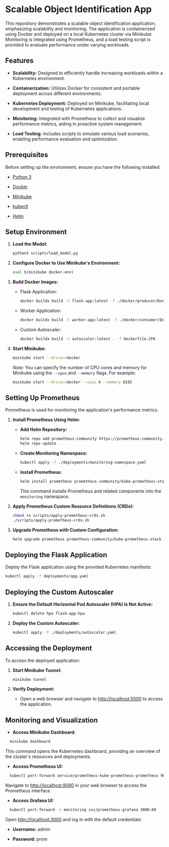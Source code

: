 # Scalable Object Identification App

This repository demonstrates a scalable object identification application, emphasizing scalability and monitoring. The application is containerized using Docker and deployed on a local Kubernetes cluster via Minikube. Monitoring is integrated using Prometheus, and a load testing script is provided to evaluate performance under varying workloads.

## Features

- **Scalability:** Designed to efficiently handle increasing workloads within a Kubernetes environment.

- **Containerization:** Utilizes Docker for consistent and portable deployment across different environments.

- **Kubernetes Deployment:** Deployed on Minikube, facilitating local development and testing of Kubernetes applications.

- **Monitoring:** Integrated with Prometheus to collect and visualize performance metrics, aiding in proactive system management.

- **Load Testing:** Includes scripts to simulate various load scenarios, enabling performance evaluation and optimization.

## Prerequisites

Before setting up the environment, ensure you have the following installed:

- [Python 3](https://www.python.org/downloads/)

- [Docker](https://docs.docker.com/get-docker/)

- [Minikube](https://minikube.sigs.k8s.io/docs/start/)

- [kubectl](https://kubernetes.io/docs/tasks/tools/install-kubectl/)

- [Helm](https://helm.sh/docs/intro/install/)

## Setup Environment

1. **Load the Model:**

   ```bash
   python3 scripts/load_model.py
   ```


2. **Configure Docker to Use Minikube's Environment:**

   ```bash
   eval $(minikube docker-env)
   ```


3. **Build Docker Images:**

   - Flask Application:

     ```bash
     docker buildx build -t flask-app:latest -f ./docker/producer/Dockerfile.flaskapp .
     ```

   - Worker Application:

     ```bash
     docker buildx build -t worker-app:latest -f ./docker/consumer/Dockerfile.worker .
     ```

   - Custom Autoscaler:

     ```bash
     docker buildx build -t autoscaler:latest . -f Dockerfile.CPA
     ```

4. **Start Minikube:**

   ```bash
   minikube start --driver=docker
   ```


   *Note:* You can specify the number of CPU cores and memory for Minikube using the `--cpus` and `--memory` flags. For example:

   ```bash
   minikube start --driver=docker --cpus 4 --memory 8192
   ```


## Setting Up Prometheus

Prometheus is used for monitoring the application's performance metrics.

1. **Install Prometheus Using Helm:**

   - **Add Helm Repository:**

     ```bash
     helm repo add prometheus-community https://prometheus-community.github.io/helm-charts
     helm repo update
     ```

   - **Create Monitoring Namespace:**

     ```bash
     kubectl apply -f ./deployments/monitoring-namespace.yaml
     ```

   - **Install Prometheus:**

     ```bash
     helm install prometheus prometheus-community/kube-prometheus-stack --namespace monitoring
     ```

     This command installs Prometheus and related components into the `monitoring` namespace.

2. **Apply Prometheus Custom Resource Definitions (CRDs):**

   ```bash
   chmod +x scripts/apply-prometheus-crds.sh
   ./scripts/apply-prometheus-crds.sh
   ```


3. **Upgrade Prometheus with Custom Configuration:**

   ```bash
   helm upgrade prometheus prometheus-community/kube-prometheus-stack -f deployments/prometheus.yaml -n monitoring
   ```


## Deploying the Flask Application

Deploy the Flask application using the provided Kubernetes manifests:


```bash
kubectl apply -f deployments/app.yaml
```


## Deploying the Custom Autoscaler

1. **Ensure the Default Horizontal Pod Autoscaler (HPA) Is Not Active:**

   ```bash
   kubectl delete hpa flask-app-hpa
   ```


2. **Deploy the Custom Autoscaler:**

   ```bash
   kubectl apply -f ./deployments/autoscaler.yaml
   ```


## Accessing the Deployment

To access the deployed application:

1. **Start Minikube Tunnel:**

   ```bash
   minikube tunnel
   ```


2. **Verify Deployment:**

   - Open a web browser and navigate to [http://localhost:5000](http://localhost:5000) to access the application.

## Monitoring and Visualization

- **Access Minikube Dashboard:**

  
```bash
  minikube dashboard
  ```


  This command opens the Kubernetes dashboard, providing an overview of the cluster's resources and deployments.

- **Access Prometheus UI:**

  
```bash
  kubectl port-forward service/prometheus-kube-prometheus-prometheus 9090:9090 -n monitoring
  ```


  Navigate to [http://localhost:9090](http://localhost:9090) in your web browser to access the Prometheus interface.

- **Access Grafana UI:**

  
```bash
  kubectl port-forward -n monitoring svc/prometheus-grafana 3000:80
  ```


  Open [http://localhost:3000](http://localhost:3000) and log in with the default credentials:

  - **Username:** admin

  - **Password:** prom 
